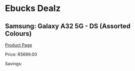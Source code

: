
# Ebucks Dealz
## Samsung: Galaxy A32 5G - DS (Assorted Colours)
[Product Page](https://www.ebucks.com/web/shop/productSelected.do?prodId=1225432535&catId=1233326260)

Price: R5699.00

Savings: 


	